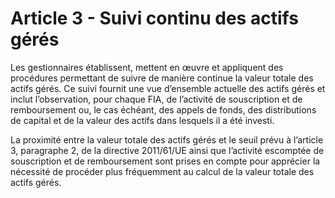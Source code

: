 # Article 3 - Suivi continu des actifs gérés


Les gestionnaires établissent, mettent en œuvre et appliquent des procédures permettant de suivre de manière continue la valeur totale des actifs gérés. Ce suivi fournit une vue d’ensemble actuelle des actifs gérés et inclut l’observation, pour chaque FIA, de l’activité de souscription et de remboursement ou, le cas échéant, des appels de fonds, des distributions de capital et de la valeur des actifs dans lesquels il a été investi.

La proximité entre la valeur totale des actifs gérés et le seuil prévu à l’article 3, paragraphe 2, de la directive 2011/61/UE ainsi que l’activité escomptée de souscription et de remboursement sont prises en compte pour apprécier la nécessité de procéder plus fréquemment au calcul de la valeur totale des actifs gérés.
